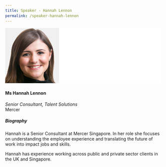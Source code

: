 ```yaml
---
title: Speaker - Hannah Lennon
permalink: /speaker-hannah-lennon
---
```


![Hannah Lennon](/images/speakers/Lennon-Hannah.jpg)

#### **Ms Hannah Lennon**

*Senior Consultant, Talent Solutions*  
Mercer

##### **Biography**

Hannah is a Senior Consultant at Mercer Singapore. In her role she focuses on understanding the employee experience and translating the future of work into impact jobs and skills. 

Hannah has experience working across public and private sector clients in the UK and Singapore.
